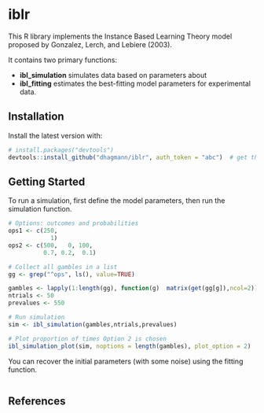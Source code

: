# iblr
This R library implements the Instance Based Learning Theory model proposed by Gonzalez, Lerch, and Lebiere (2003).

It contains two primary functions:  
* **ibl_simulation** simulates data based on parameters about  
* **ibl_fitting** estimates the best-fitting model parameters for experimental data.

## Installation
Install the latest version with:

```R
# install.packages("devtools")
devtools::install_github("dhagmann/iblr", auth_token = "abc")  # get the token from https://github.com/settings/tokens
```

## Getting Started
To run a simulation, first define the model parameters, then run the simulation function.
```R
# Options: outcomes and probabilities
ops1 <- c(250, 
            1)  
ops2 <- c(500,   0, 100, 
          0.7, 0.2,  0.1)

# Collect all gambles in a list
gg <- grep("^ops", ls(), value=TRUE)

gambles <- lapply(1:length(gg), function(g)  matrix(get(gg[g]),ncol=2))
ntrials <- 50
prevalues <- 550

# Run simulation
sim <- ibl_simulation(gambles,ntrials,prevalues)

# Plot proportion of times Option 2 is chosen
ibl_simulation_plot(sim, noptions = length(gambles), plot_option = 2)
```

You can recover the initial parameters (with some noise) using the fitting function.
```R

```

## References
